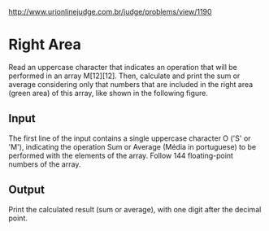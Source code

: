 http://www.urionlinejudge.com.br/judge/problems/view/1190

# Right Area

Read an uppercase character that indicates an operation that will be performed
in an array M[12][12]. Then, calculate and print the sum or average
considering only that numbers that are included in the right area (green area)
of this array, like shown in the following figure.

## Input

The first line of the input contains a single uppercase character O ('S' or
'M'), indicating the operation Sum or Average (Média in portuguese) to be
performed with the elements of the array. Follow 144 floating-point numbers of
the array.

## Output

Print the calculated result (sum or average), with one digit after the decimal
point.
